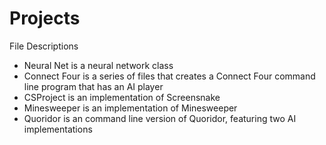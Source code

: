 # Projects
File Descriptions
- Neural Net is a neural network class
- Connect Four is a series of files that creates a Connect Four command line program that has an AI player
- CSProject is an implementation of Screensnake
- Minesweeper is an implementation of Minesweeper
- Quoridor is an command line version of Quoridor, featuring two AI implementations
